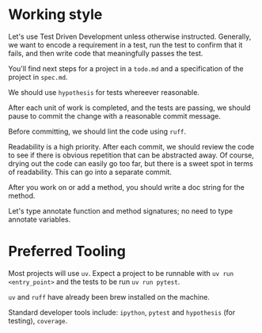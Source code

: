 Working style
=============

Let's use Test Driven Development unless otherwise instructed. Generally, we
want to encode a requirement in a test, run the test to confirm that it fails,
and then write code that meaningfully passes the test.

You'll find next steps for a project in a `todo.md` and a specification of the
project in `spec.md`.

We should use `hypothesis` for tests whereever reasonable.

After each unit of work is completed, and the tests are passing, we should
pause to commit the change with a reasonable commit message.

Before committing, we should lint the code using `ruff`.

Readability is a high priority. After each commit, we should review the code to
see if there is obvious repetition that can be abstracted away. Of course,
drying out the code can easily go too far, but there is a sweet spot in terms
of readability. This can go into a separate commit.

After you work on or add a method, you should write a doc string for the
method.

Let's type annotate function and method signatures; no need to type annotate
variables.

Preferred Tooling
=================

Most projects will use `uv`. Expect a project to be runnable with `uv run
<entry_point>` and the tests to be run `uv run pytest`.

`uv` and `ruff` have already been brew installed on the machine.

Standard developer tools include: `ipython`, `pytest` and `hypothesis`
(for testing), `coverage`.
